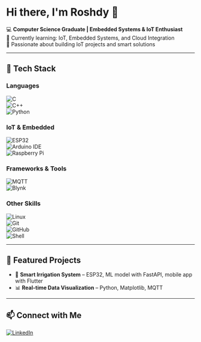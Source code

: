 # Hi there, I'm Roshdy 👋  

💻 **Computer Science Graduate | Embedded Systems & IoT Enthusiast**  
🌱 Currently learning: IoT, Embedded Systems, and Cloud Integration  
🚀 Passionate about building IoT projects and smart solutions  

---

## 🔧 Tech Stack  

### Languages  
![C](https://img.shields.io/badge/C-00599C?style=for-the-badge&logo=c&logoColor=white)  
![C++](https://img.shields.io/badge/C++-00599C?style=for-the-badge&logo=cplusplus&logoColor=white)  
![Python](https://img.shields.io/badge/Python-3776AB?style=for-the-badge&logo=python&logoColor=white)  

### IoT & Embedded  
![ESP32](https://img.shields.io/badge/ESP32-000000?style=for-the-badge&logo=espressif&logoColor=white)  
![Arduino IDE](https://img.shields.io/badge/Arduino_IDE-00979D?style=for-the-badge&logo=arduino&logoColor=white)  
![Raspberry Pi](https://img.shields.io/badge/Raspberry_Pi-A22846?style=for-the-badge&logo=raspberrypi&logoColor=white)  

### Frameworks & Tools  
![MQTT](https://img.shields.io/badge/MQTT-660066?style=for-the-badge&logo=eclipse-mosquitto&logoColor=white)  
![Blynk](https://img.shields.io/badge/Blynk-2ECC71?style=for-the-badge&logo=blynk&logoColor=white)  

### Other Skills  
![Linux](https://img.shields.io/badge/Linux-FCC624?style=for-the-badge&logo=linux&logoColor=black)  
![Git](https://img.shields.io/badge/Git-F05032?style=for-the-badge&logo=git&logoColor=white)  
![GitHub](https://img.shields.io/badge/GitHub-181717?style=for-the-badge&logo=github&logoColor=white)  
![Shell](https://img.shields.io/badge/Shell_Scripting-4EAA25?style=for-the-badge&logo=gnu-bash&logoColor=white)  

---

## 📌 Featured Projects
- 🌱 **Smart Irrigation System** – ESP32, ML model with FastAPI, mobile app with Flutter  
- 📊 **Real-time Data Visualization** – Python, Matplotlib, MQTT  

---

## 📫 Connect with Me
[![LinkedIn](https://img.shields.io/badge/LinkedIn-blue?style=for-the-badge&logo=linkedin)](https://www.linkedin.com/in/roshdyzarif)  
